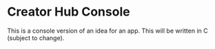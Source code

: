 # Creator Hub Console
 This is a console version of an idea for an app. This will be written in C (subject to change).
